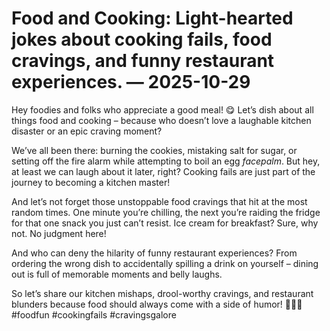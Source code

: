# Food and Cooking: Light-hearted jokes about cooking fails, food cravings, and funny restaurant experiences. — 2025-10-29

Hey foodies and folks who appreciate a good meal! 😋 Let’s dish about all things food and cooking – because who doesn’t love a laughable kitchen disaster or an epic craving moment?

We’ve all been there: burning the cookies, mistaking salt for sugar, or setting off the fire alarm while attempting to boil an egg *facepalm*. But hey, at least we can laugh about it later, right? Cooking fails are just part of the journey to becoming a kitchen master!

And let’s not forget those unstoppable food cravings that hit at the most random times. One minute you’re chilling, the next you’re raiding the fridge for that one snack you just can’t resist. Ice cream for breakfast? Sure, why not. No judgment here!

And who can deny the hilarity of funny restaurant experiences? From ordering the wrong dish to accidentally spilling a drink on yourself – dining out is full of memorable moments and belly laughs.

So let’s share our kitchen mishaps, drool-worthy cravings, and restaurant blunders because food should always come with a side of humor! 🍔🍕🍰 #foodfun #cookingfails #cravingsgalore
